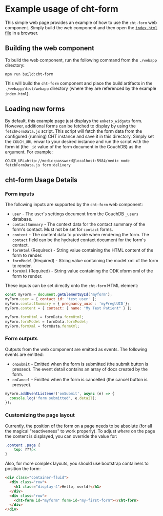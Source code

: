 # Example usage of cht-form

This simple web page provides an example of how to use the `cht-form` web component. Simply build the web component and then open the [`index.html` file](index.html) in a browser.

## Building the web component

To build the web component, run the following command from the `./webapp` directory:

```shell
npm run build:cht-form
```

This will build the `cht-form` component and place the build artifacts in the `./webapp/dist/webapp` directory (where they are referenced by the example `index.html`).

## Loading new forms

By default, this example page just displays the `enketo_widgets` form.  However, additional forms can be fetched to display by using the `fetchFormData.js` script.  This script will fetch the form data from the configured (running) CHT instance and save it in this directory. Simply set the `COUCH_URL` envar to your desired instance and run the script with the form id (the `_id` value of the form document in the CouchDB) as the argument.  For example:

```shell
COUCH_URL=http://medic:password@localhost:5984/medic node fetchFormData.js form:delivery
```

## cht-form Usage Details

### Form inputs

The following inputs are supported by the `cht-form` web component:

- `user` - The user's settings document from the CouchDB `_users` database.
- `contactSummary` - The context data for the contact summary of the form's contact. Must not be set for `contact` forms.
- `content` - The content data to provide when rendering the form. The `contact` field can be the hydrated contact document for the form's contact.
- `formHtml` (Required) - String value containing the HTML content of the form to render.
- `formModel` (Required) - String value containing the model xml of the form to render.
- `formXml` (Required) - String value containing the ODK xform xml of the form to render.

These inputs can be set directly onto the `cht-form` HTML element:

```js
const myForm = document.getElementById('myform');
myForm.user = { contact_id: 'test_user' };
myForm.contactSummary = { pregnancy_uuid : 'myPregUUID'};
myForm.content = { contact: { name: "My Test Patient" } };

myForm.formHtml = formData.formHtml;
myForm.formModel = formData.formModel;
myForm.formXml = formData.formXml;
```

### Form outputs

Outputs from the web component are emitted as events.  The following events are emitted:

- `onSubmit` - Emitted when the form is submitted (the submit button is pressed).  The event detail contains an array of docs created by the form.
- `onCancel` - Emitted when the form is cancelled (the cancel button is pressed).

```js
myForm.addEventListener('onSubmit', async (e) => {
  console.log('form submitted', e.detail);
});
```

### Customizing the page layout

Currently, the position of the form on a page needs to be absolute (for all the magical "reactiveness" to work properly).   To adjust _where_ on the page the content is displayed, you can override the value for:

```css
.content .page {
    top: ???px
}
```

Also, for more complex layouts, you should use bootstrap containers to position the form:

```html
<div class="container-fluid">
  <div class="row">
    <h1 class="display-4">Hello, world!</h1>
  </div>
  <div class="row">
    <cht-form id="myform" form-id="my-first-form"></cht-form>
  </div>
</div>
```
